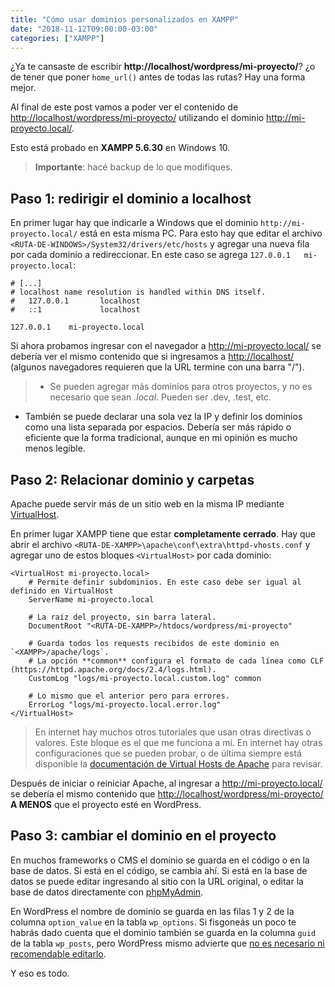 ```yaml
---
title: "Cómo usar dominios personalizados en XAMPP"
date: "2018-11-12T09:00:00-03:00"
categories: ["XAMPP"]
---
```


¿Ya te cansaste de escribir <strong class="resaltado">http://localhost/wordpress/mi-proyecto/</strong>? ¿o de tener que poner `home_url()` antes de todas las rutas? Hay una forma mejor.

Al final de este post vamos a poder ver el contenido de <ins>http://localhost/wordpress/mi-proyecto/</ins> utilizando el dominio <ins>http://mi-proyecto.local/</ins>.

Esto está probado en **XAMPP 5.6.30** en Windows 10.

> **Importante**: hacé backup de lo que modifiques.

## Paso 1: redirigir el dominio a localhost
En primer lugar hay que indicarle a Windows que el dominio `http://mi-proyecto.local/` está en esta misma PC. Para esto hay que editar el archivo `<RUTA-DE-WINDOWS>/System32/drivers/etc/hosts` y agregar una nueva fila por cada dominio a redireccionar. En este caso se agrega `127.0.0.1   mi-proyecto.local`:

```hosts
# [...]
# localhost name resolution is handled within DNS itself.
#   127.0.0.1       localhost
#   ::1             localhost

127.0.0.1    mi-proyecto.local
```

Si ahora probamos ingresar con el navegador a <a href="http://mi-proyecto.local/" target="_blank" rel="noopener">http://mi-proyecto.local/</a> se debería ver el mismo contenido que si ingresamos a <a href="http://localhost/" target="_blank" rel="noopener">http://localhost/</a> (algunos navegadores requieren que la URL termine con una barra "/").

> * Se pueden agregar más dominios para otros proyectos, y no es necesario que sean *.local*. Pueden ser .dev, .test, etc.
* También se puede declarar una sola vez la IP y definir los dominios como una lista separada por espacios. Debería ser más rápido o eficiente que la forma tradicional, aunque en mi opinión es mucho menos legible.


## Paso 2: Relacionar dominio y carpetas

Apache puede servir más de un sitio web en la misma IP mediante <a href="https://httpd.apache.org/docs/2.4/vhosts/index.html" target="_blank">VirtualHost</a>.

En primer lugar XAMPP tiene que estar **completamente cerrado**. Hay que abrir el archivo `<RUTA-DE-XAMPP>\apache\conf\extra\httpd-vhosts.conf` y agregar uno de estos bloques `<VirtualHost>` por cada dominio:

```apacheconf
<VirtualHost mi-proyecto.local>
    # Permite definir subdominios. En este caso debe ser igual al definido en VirtualHost
    ServerName mi-proyecto.local

    # La raíz del proyecto, sin barra lateral.
    DocumentRoot "<RUTA-DE-XAMPP>/htdocs/wordpress/mi-proyecto"

    # Guarda todos los requests recibidos de este dominio en `<XAMPP>/apache/logs`.
    # La opción **common** configura el formato de cada línea como CLF (https://httpd.apache.org/docs/2.4/logs.html).
    CustomLog "logs/mi-proyecto.local.custom.log" common

    # Lo mismo que el anterior pero para errores.
    ErrorLog "logs/mi-proyecto.local.error.log"
</VirtualHost>
```

> En internet hay muchos otros tutoriales que usan otras directivas o valores. Este bloque es el que me funciona a mí. En internet hay otras configuraciones que se pueden probar, o de última siempre está disponible la [documentación de Virtual Hosts de Apache](https://httpd.apache.org/docs/2.4/vhosts/index.html) para revisar.

Después de iniciar o reiniciar Apache, al ingresar a <a href="http://mi-proyecto.local/" target="_blank" rel="noopener">http://mi-proyecto.local/</a> se debería el mismo contenido que <a href="http://localhost/wordpress/mi-proyecto/" target="_blank" rel="noopener">http://localhost/wordpress/mi-proyecto/</a> **A MENOS** que el proyecto esté en WordPress.

## Paso 3: cambiar el dominio en el proyecto
En muchos frameworks o CMS el dominio se guarda en el código o en la base de datos. Si está en el código, se cambia ahí. Si está en la base de datos se puede editar ingresando al sitio con la URL original, o editar la base de datos directamente con <a href="http://localhost/phpmyadmin/" target="_blank" rel="noopener">phpMyAdmin</a>.

En WordPress el nombre de dominio se guarda en las filas 1 y 2 de la columna `option_value` en la tabla `wp_options`. Si fisgoneás un poco te habrás dado cuenta que el dominio también se guarda en la columna `guid` de la tabla `wp_posts`, pero WordPress mismo advierte que <a href="https://codex.wordpress.org/Changing_The_Site_URL#Important_GUID_Note" target="_blank" rel="noopener">no es necesario ni recomendable editarlo</a>.

Y eso es todo.
